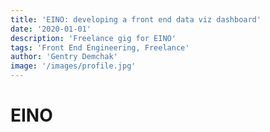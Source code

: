 ```yaml
---
title: 'EINO: developing a front end data viz dashboard'
date: '2020-01-01'
description: 'Freelance gig for EINO'
tags: 'Front End Engineering, Freelance'
author: 'Gentry Demchak'
image: '/images/profile.jpg'
---
```


# EINO